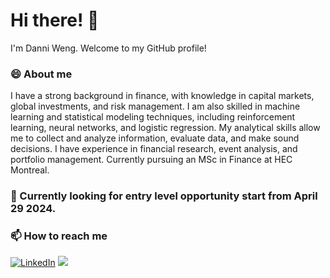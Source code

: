 # Hi there! 👋

I'm Danni Weng. Welcome to my GitHub profile!

### 😄  About me
I have a strong background in finance, with knowledge in capital markets, global investments, and risk management. I am also skilled in machine learning and statistical modeling techniques, including reinforcement learning, neural networks, and logistic regression. My analytical skills allow me to collect and analyze information, evaluate data, and make sound decisions. I have experience in financial research, event analysis, and portfolio management. Currently pursuing an MSc in Finance at HEC Montreal.

### 🔭 Currently looking for entry level opportunity start from April 29 2024. 

### 📫 How to reach me

[![LinkedIn](https://img.icons8.com/color/48/000000/linkedin.png)](https://www.linkedin.com/in/danni-weng-796ba2176/)
<a href="mailto:wengdannidaniela@gmail.com"><img src="https://img.icons8.com/fluent/48/000000/gmail-new.png"/></a>
